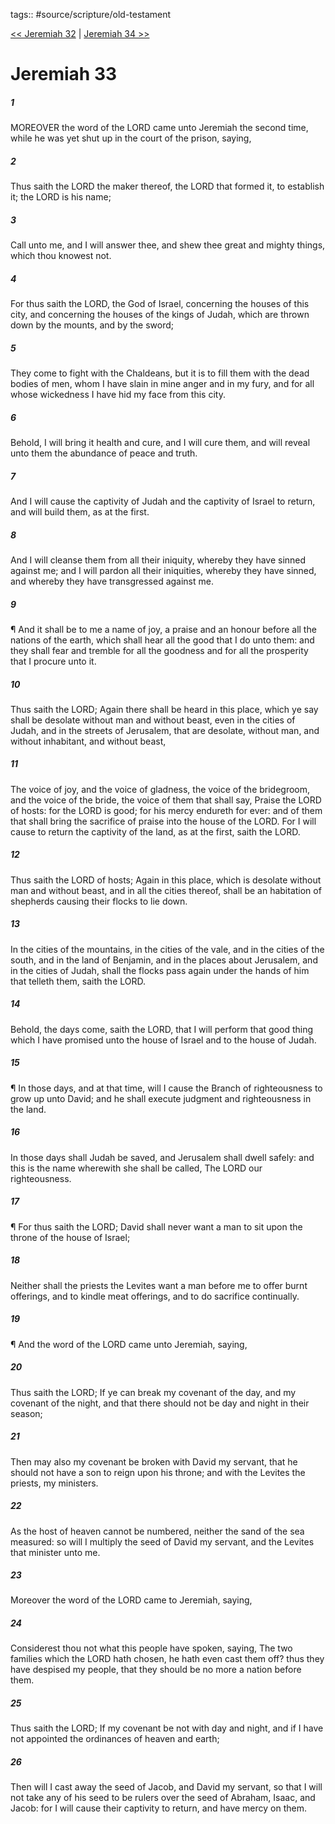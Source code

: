 tags:: #source/scripture/old-testament

[<< Jeremiah 32](/Old_Testament/24_Jeremiah/Jeremiah_32.md) | [Jeremiah 34 >>](/Old_Testament/24_Jeremiah/Jeremiah_34.md)

# Jeremiah 33

##### 1

MOREOVER the word of the LORD came unto Jeremiah the second time, while he was yet shut up in the court of the prison, saying,

##### 2

Thus saith the LORD the maker thereof, the LORD that formed it, to establish it; the LORD is his name;

##### 3

Call unto me, and I will answer thee, and shew thee great and mighty things, which thou knowest not.

##### 4

For thus saith the LORD, the God of Israel, concerning the houses of this city, and concerning the houses of the kings of Judah, which are thrown down by the mounts, and by the sword;

##### 5

They come to fight with the Chaldeans, but it is to fill them with the dead bodies of men, whom I have slain in mine anger and in my fury, and for all whose wickedness I have hid my face from this city.

##### 6

Behold, I will bring it health and cure, and I will cure them, and will reveal unto them the abundance of peace and truth.

##### 7

And I will cause the captivity of Judah and the captivity of Israel to return, and will build them, as at the first.

##### 8

And I will cleanse them from all their iniquity, whereby they have sinned against me; and I will pardon all their iniquities, whereby they have sinned, and whereby they have transgressed against me.

##### 9

¶ And it shall be to me a name of joy, a praise and an honour before all the nations of the earth, which shall hear all the good that I do unto them: and they shall fear and tremble for all the goodness and for all the prosperity that I procure unto it.

##### 10

Thus saith the LORD; Again there shall be heard in this place, which ye say shall be desolate without man and without beast, even in the cities of Judah, and in the streets of Jerusalem, that are desolate, without man, and without inhabitant, and without beast,

##### 11

The voice of joy, and the voice of gladness, the voice of the bridegroom, and the voice of the bride, the voice of them that shall say, Praise the LORD of hosts: for the LORD is good; for his mercy endureth for ever: and of them that shall bring the sacrifice of praise into the house of the LORD. For I will cause to return the captivity of the land, as at the first, saith the LORD.

##### 12

Thus saith the LORD of hosts; Again in this place, which is desolate without man and without beast, and in all the cities thereof, shall be an habitation of shepherds causing their flocks to lie down.

##### 13

In the cities of the mountains, in the cities of the vale, and in the cities of the south, and in the land of Benjamin, and in the places about Jerusalem, and in the cities of Judah, shall the flocks pass again under the hands of him that telleth them, saith the LORD.

##### 14

Behold, the days come, saith the LORD, that I will perform that good thing which I have promised unto the house of Israel and to the house of Judah.

##### 15

¶ In those days, and at that time, will I cause the Branch of righteousness to grow up unto David; and he shall execute judgment and righteousness in the land.

##### 16

In those days shall Judah be saved, and Jerusalem shall dwell safely: and this is the name wherewith she shall be called, The LORD our righteousness.

##### 17

¶ For thus saith the LORD; David shall never want a man to sit upon the throne of the house of Israel;

##### 18

Neither shall the priests the Levites want a man before me to offer burnt offerings, and to kindle meat offerings, and to do sacrifice continually.

##### 19

¶ And the word of the LORD came unto Jeremiah, saying,

##### 20

Thus saith the LORD; If ye can break my covenant of the day, and my covenant of the night, and that there should not be day and night in their season;

##### 21

Then may also my covenant be broken with David my servant, that he should not have a son to reign upon his throne; and with the Levites the priests, my ministers.

##### 22

As the host of heaven cannot be numbered, neither the sand of the sea measured: so will I multiply the seed of David my servant, and the Levites that minister unto me.

##### 23

Moreover the word of the LORD came to Jeremiah, saying,

##### 24

Considerest thou not what this people have spoken, saying, The two families which the LORD hath chosen, he hath even cast them off? thus they have despised my people, that they should be no more a nation before them.

##### 25

Thus saith the LORD; If my covenant be not with day and night, and if I have not appointed the ordinances of heaven and earth;

##### 26

Then will I cast away the seed of Jacob, and David my servant, so that I will not take any of his seed to be rulers over the seed of Abraham, Isaac, and Jacob: for I will cause their captivity to return, and have mercy on them.
